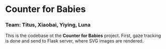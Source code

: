 # Counter for Babies
### Team: Titus, Xiaobai, Yiying, Luna
This is the codebase ot the **Counter for Babies** project. First, gaze tracking is done and send to Flask server, where SVG images are rendered.

